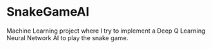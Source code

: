 # SnakeGameAI
Machine Learning project where I try to implement a Deep Q Learning Neural Network AI to play the snake game.
